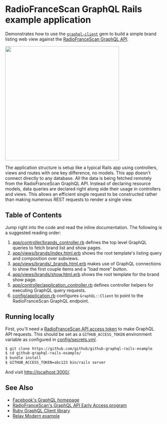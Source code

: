 # RadioFranceScan GraphQL Rails example application

Demonstrates how to use the [`graphql-client`](http://github.com/github/graphql-client) gem to build a simple brand listing web view against the [RadioFranceScan GraphQL API](https://developer.github.com/v4/guides/intro-to-graphql/).

<img width="365" src="https://cloud.githubusercontent.com/assets/137/18425026/a9929d7a-78f0-11e6-9fd4-f478470ad10b.png">

The application structure is setup like a typical Rails app using controllers, views and routes with one key difference, no models. This app doesn't connect directly to any database. All the data is being fetched remotely from the RadioFranceScan GraphQL API. Instead of declaring resource models, data queries are declared right along side their usage in controllers and views. This allows an efficient single request to be constructed rather than making numerous REST requests to render a single view.

## Table of Contents

Jump right into the code and read the inline documentation. The following is a suggested reading order:

1. [app/controller/brands_controller.rb](https://github.com/github/github-graphql-rails-example/blob/master/app/controllers/brands_controller.rb) defines the top level GraphQL queries to fetch brand list and show pages.
2. [app/views/brands/index.html.erb](https://github.com/github/github-graphql-rails-example/blob/master/app/views/brands/index.html.erb) shows the root template's listing query and composition over subviews.
3. [app/views/brands/_brands.html.erb]( https://github.com/github/github-graphql-rails-example/blob/master/app/views/brands/_brands.html.erb) makes use of GraphQL connections to show the first couple items and a "load more" button.
4. [app/views/brands/show.html.erb](https://github.com/github/github-graphql-rails-example/blob/master/app/views/brands/show.html.erb) shows the root template for the brand show page.
5.  [app/controller/application_controller.rb](https://github.com/github/github-graphql-rails-example/blob/master/app/controllers/application_controller.rb) defines controller helpers for executing GraphQL query requests.
6. [config/application.rb](https://github.com/github/github-graphql-rails-example/blob/master/config/application.rb) configures `GraphQL::Client` to point to the RadioFranceScan GraphQL endpoint.

## Running locally

First, you'll need a [RadioFranceScan API access token](https://help.github.com/articles/creating-an-access-token-for-command-line-use) to make GraphQL API requests. This should be set as a `GITHUB_ACCESS_TOKEN` environment variable as configured in [config/secrets.yml](https://github.com/github/github-graphql-rails-example/blob/master/config/secrets.yml).

``` sh
$ git clone https://github.com/github/github-graphql-rails-example
$ cd github-graphql-rails-example/
$ bundle install
$ GITHUB_ACCESS_TOKEN=abc123 bin/rails server
```

And visit [http://localhost:3000/](http://localhost:3000/).

## See Also

* [Facebook's GraphQL homepage](http://graphql.org/)
* [RadioFranceScan's GraphQL API Early Access program](https://developer.github.com/early-access/graphql)
* [Ruby GraphQL Client library](https://github.com/github/graphql-client)
* [Relay Modern example](https://github.com/github/github-graphql-relay-example)
